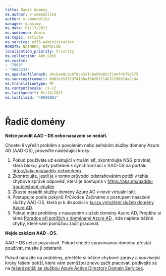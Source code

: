 ```yaml
---
title: Řadič domény
ms.author: v-smandalika
author: v-smandalika
manager: dansimp
ms.date: 01/17/2021
ms.audience: Admin
ms.topic: article
ms.service: o365-administration
ROBOTS: NOINDEX, NOFOLLOW
localization_priority: Priority
ms.collection: Adm_O365
ms.custom:
- "7909"
- "9003233"
ms.openlocfilehash: d4cbe80c3e8f0ce32fcbe89e852f24efd6f50575
ms.sourcegitcommit: 6d02eb533fd74199af6b20f714b3720991da2c4a
ms.translationtype: MT
ms.contentlocale: cs-CZ
ms.lasthandoff: 01/18/2021
ms.locfileid: "49900801"
---
```

# <a name="domain-controller"></a>Řadič domény

**Nelze povolit AAD – DS nebo nasazení se nedaří.**

Chcete-li vyřešit problém s povolením nebo selháním služby domény Azure AD (AAD-DS), proveďte následující kroky:

1. Pokud používáte už existující virtuální síť, zkontrolujte NSG pravidel, která blokují porty potřebné k synchronizaci v AAD-DS na portálu https://aka.ms/aadds-networking .
2. Zkontrolujte, jestli je v tomto průvodci odstraňováním potíží v téhle chybové zprávě odpověď, která je dostupná v  https://aka.ms/aadds-troubleshoot-enable .
3. Zkuste nasadit služby domény Azure AD v nové virtuální síti.
4. Postupujte podle pokynů Průvodce Začínáme s postupem nasazení služby AAD-DS, která je k dispozici v [kurzu vytváření služeb domény Azure AD](https://docs.microsoft.com/azure/active-directory-domain-services/tutorial-create-instance).
5. Pokud máte problémy s nasazením služeb domény Azure AD, Projděte si téma [Poradce při potížích s doménami Azure AD](https://docs.microsoft.com/azure/active-directory-domain-services/troubleshoot) , kde najdete běžné chyby, které vám pomůžou začít pracovat. 

**Nejde zakázat AAD – DS.**

AAD – DS nelze pozastavit. Pokud chcete spravovanou doménu přestat používat, musíte ji odstranit.

Pokud narazíte na problémy, přečtěte si běžné chybové zprávy a související kroky řešení potíží, které vám pomůžou znovu začít pracovat, podívejte se na [řešení potíží se službou Azure Active Directory Domain Services](https://docs.microsoft.com/azure/active-directory-domain-services/troubleshoot).
